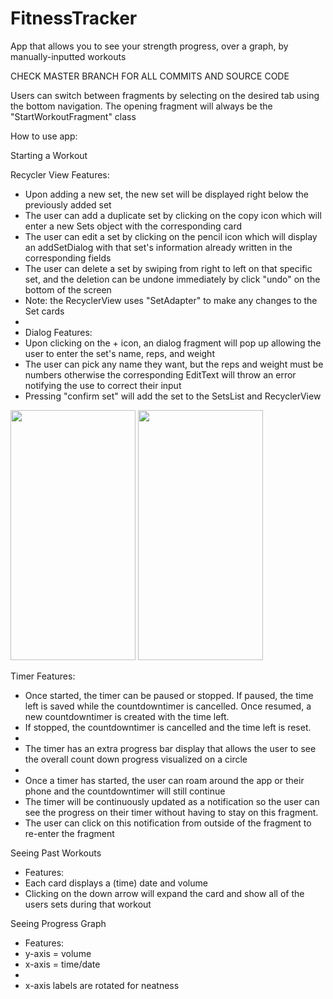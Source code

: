 # FitnessTracker
App that allows you to see your strength progress, over a graph, by manually-inputted workouts

CHECK MASTER BRANCH FOR ALL COMMITS AND SOURCE CODE

Users can switch between fragments by selecting on the desired tab using the bottom navigation. The opening fragment will always be the "StartWorkoutFragment" class

How to use app:

Starting a Workout

Recycler View Features:
 * Upon adding a new set, the new set will be displayed right below the previously added set
 * The user can add a duplicate set by clicking on the copy icon which will enter a new Sets object with the corresponding card
 * The user can edit a set by clicking on the pencil icon which will display an addSetDialog with that set's information already written in the corresponding fields
 * The user can delete a set by swiping from right to left on that specific set, and the deletion can be undone immediately by click "undo" on the bottom of the screen
 * Note: the RecyclerView uses "SetAdapter" to make any changes to the Set cards
 *
 * Dialog Features:
 * Upon clicking on the + icon, an dialog fragment will pop up allowing the user to enter the set's name, reps, and weight
 * The user can pick any name they want, but the reps and weight must be numbers otherwise the corresponding EditText will throw an error notifying the use to correct their input
 * Pressing "confirm set" will add the set to the SetsList and RecyclerView

<img src="https://user-images.githubusercontent.com/86983871/143132687-1662deaf-8a67-4674-aa51-68b47b4d4d18.png" width="200" height="400" />
<img src="https://user-images.githubusercontent.com/86983871/143133658-d5aaf9c5-bf2a-42f6-acf5-3a8b24dbbfbe.png" width="200" height="400" />


Timer Features:
 * Once started, the timer can be paused or stopped. If paused, the time left is saved while the countdowntimer is cancelled. Once resumed, a new countdowntimer is created with the time left.
 * If stopped, the countdowntimer is cancelled and the time left is reset.
 *
 * The timer has an extra progress bar display that allows the user to see the overall count down progress visualized on a circle
 *
 * Once a timer has started, the user can roam around the app or their phone and the countdowntimer will still continue
 * The timer will be continuously updated as a notification so the user can see the progress on their timer without having to stay on this fragment.
 * The user can click on this notification from outside of the fragment to re-enter the fragment


Seeing Past Workouts
* Features:
 * Each card displays a (time) date and volume
 * Clicking on the down arrow will expand the card and show all of the users sets during that workout

Seeing Progress Graph
 * Features:
 * y-axis = volume
 * x-axis = time/date
 *
 * x-axis labels are rotated for neatness



